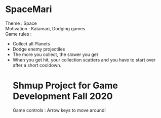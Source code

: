 # SpaceMari

Theme : Space\
Motivation : Katamari, Dodging games\
Game rules :
<ul>
<li>Collect all Planets</li>
<li>Dodge enemy projectiles</li>
<li>The more you collect, the slower you get</li>
<li>When you get hit, your collection scatters and you have to start over after a short cooldown.</li>

# Shmup Project for Game Development Fall 2020

Game controls : Arrow keys to move around!

